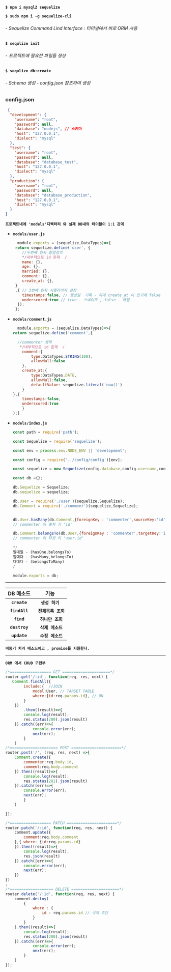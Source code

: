 **`$ npm i mysql2 sequelize`**



**`$ sudo npm i -g sequelize-cli`**  
###### - Sequelize Command Lind Interface : 터미널에서 바로 ORM 사용

**`$ sequlize init`**
###### - 프로젝트에 필요한 파일들 생성

**`$ sequlize db:create`**
###### - Schema 생성   - config.json 참조하여 생성


### config.json
```json
 {
  "development": {
    "username": "root",
    "password": null,
    "database": "nodejs", // 스키마
    "host": "127.0.0.1",
    "dialect": "mysql"
  },
  "test": {
    "username": "root",
    "password": null,
    "database": "database_test",
    "host": "127.0.0.1",
    "dialect": "mysql"
  },
  "production": {
    "username": "root",
    "password": null,
    "database": "database_production",
    "host": "127.0.0.1",
    "dialect": "mysql"
  }
}

```

**`프로젝트내에 'models'디렉터리 와 실제 DB내의 테이블이 1:1 관계`**

- **`models/user.js`**
  
    ``` js
      module.exports = (sequelize,DataTypes)=>{
     return sequelize.define('user', { 
        //두번쨰 인자 칼럼정의
        */내부적으로 id 존재  /
        name: {},
        age: {},
        married: {},
        comment: {},
        create_at: {},
     }
     ,{ // 3번째 인자 시퀄라이저 설정
        timestamps:false, // 생성일  기록 - 위에 create_at 이 있기에 false
        underscored:true // true - 스네이크 , false - 캐멜  
      });
     };
     ```
- **`models/comment.js`**
  
    ``` js
      module.exports = (sequelize,DataTypes)=>{
    return sequelize.define('comment',{

      //commenter 생략 
       */내부적으로 id 존재  /
        comment:{
            type:DataTypes.STRING(100),
            allowNull:false
        },
        create_at:{
            type:DataTypes.DATE,
            allowNull:false,
            defaultValue: sequelize.literal('now()')
        }
    },{
        timestamps:false,
        underscored:true
        }
    );}
     ```   
- **`models/index.js`**
  
    ``` js
    const path = require('path');
    
    const Sequelize = require('sequelize');
    
    const env = process.env.NODE_ENV || 'development';
    
    const config = require('../config/config')[env];
    
    const sequelize = new Sequelize(config.database,config.username,config.password,config);

    const db ={};

    db.Sequelize = Sequelize;
    db.sequelize = sequelize;

    db.User = require('./user')(sequelize,Sequelize);
    db.Comment = require('./comment')(sequelize,Sequelize);


    db.User.hasMany(db.Comment,{foreignKey : 'commenter',sourceKey:'id'});   
    // commenter 의 출처 키 'id'

    db.Comment.belongsTo(db.User,{foreignKey : 'commenter',targetKey:'id'}); 
    // commenter 의 타겟 키 'user.id'
    
    */
    일대일 - (hasOne,belongsTo)
    일대다 - (hasMany,belongsTo)
    다대다 - (belongsToMany)
    /

    module.exports = db;

     ```        

---

| DB 메소드 | 기능 |
| :---: | :---: |
|  **`create`** |**`생성 하기`**  |
|  **`findAll`** |**` 전체목록 조회`**  |
|  **`find`** |**` 하나만 조회`**  |
|  **`destroy`** |**` 삭제 메소드`**  |
|  **`update`** |**` 수정 메소드`**  |
**`비동기 처리 메소드이고 , promise를 지원한다.`**

---
**`ORM 에서 CRUD 구현부`**
```js
/*================== GET =====================*/
router.get('/:id', function(req, res, next) {
   Comment.findAll({
        include:{  //JOIN
            model:User, // TARGET TABLE
            where:{id:req.params.id}, // ON
        }
    })
        .then((result)=>{
        console.log(result);
        res.status(200).json(result)
    }).catch((err)=>{
            console.error(err);
            next(err);
        }
    )
/*===================== POST ======================*/
router.post('/', (req, res, next) =>{
    Comment.create({
        commenter:req.body.id, 
        comment:req.body.comment
    }).then((result)=>{
        console.log(result);
        res.status(201).json(result)
    }).catch((err)=>{
        console.error(err);
        next(err);
        }
    )

});

/*================== PATCH ======================*/
router.patch('/:id', function(req, res, next) {
    comment.update({
        comment:req.body.comment
    },{ where: {id:req.params.id}
    }).then((result)=>{
        console.log(result);
        res.json(result)
    }).catch((err)=>{
        console.error(err);
        next(err);
    })
})
;
/*=================== DELETE =====================*/
router.delete('/:id', function(req, res, next) {
    comment.destoy(
        {
            where : {
                id : req.params.id // 삭제 조건
            }
        }
    ).then((result)=>{
        console.log(result);
        res.status(200).json(result)
    }).catch((err)=>{
            console.error(err);
            next(err);
        }
    )
});

```